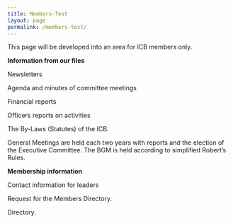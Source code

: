 ```yaml
---
title: Members-Test
layout: page
permalink: /members-test/
---
```


This page will be developed into an area for ICB members only. 

**Information from our files**

Newsletters

Agenda and minutes of committee meetings

Financial reports

Officers reports on activities

The By-Laws (Statutes) of the ICB. 

General Meetings are held each two years with reports and the election of the Executive Committee. The BGM is held according to simplified Robert’s Rules.

**Membership information**

Contact information for leaders

Request for the Members Directory.

 Directory.


